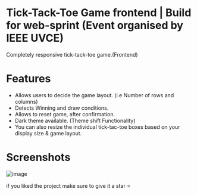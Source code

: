 # Tick-Tack-Toe Game frontend | Build for web-sprint (Event organised by IEEE UVCE)
Completely responsive tick-tack-toe game.(Frontend)

# Features
- Allows users to decide the game layout. (i.e Number of rows and columns)
- Detects Winning and draw conditions.
- Allows to reset game, after confirmation.
- Dark theme available. (Theme shift Functionality)
- You can also resize the individual tick-tac-toe boxes based on your display size & game layout.

# Screenshots
![image](https://github.com/hi-Kartik2004/tick-tack-toe-vanilla-js/assets/111000515/ec06019e-faf0-446c-be9a-321ea975d394)

if you liked the project make sure to give it a star ⭐ 
